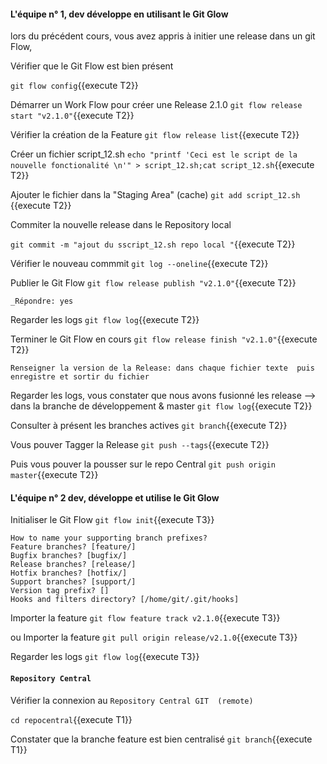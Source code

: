 #### L'équipe n° 1, dev développe en utilisant le Git Glow
 
lors du précédent cours, vous avez  appris à initier une release dans un git Flow,

Vérifier que le Git Flow est bien présent

 `git flow config`{{execute T2}}

 Démarrer un Work Flow pour créer une Release  2.1.0
 `git flow release start "v2.1.0"`{{execute T2}}
 
 Vérifier la création de la Feature
 `git flow release list`{{execute T2}}

 Créer un fichier script_12.sh
 `echo "printf 'Ceci est le script de la nouvelle fonctionalité \n'" > script_12.sh;cat script_12.sh`{{execute T2}}
 
 Ajouter le fichier dans la "Staging Area" (cache)
 `git add script_12.sh `{{execute T2}}
 
 Commiter la nouvelle release dans le Repository local 
 
 `git commit -m "ajout du sscript_12.sh repo local "`{{execute T2}}
   
 Vérifier le nouveau commmit
 `git log --oneline`{{execute T2}}
 
 Publier le Git Flow 
 `git flow release publish "v2.1.0"`{{execute T2}}
 
 ```
 _Répondre: yes
  ```
 
 Regarder les logs 
 `git flow log`{{execute T2}}
 
 Terminer le Git Flow en cours 
 `git flow release finish "v2.1.0"`{{execute T2}}

 ```
Renseigner la version de la Release: dans chaque fichier texte  puis enregistre et sortir du fichier
 ``` 

 Regarder les logs, vous constater que nous avons fusionné les release -->  dans la branche de développement & master 
 `git flow log`{{execute T2}}


Consulter à présent les branches actives 
  `git branch`{{execute T2}}


Vous pouver Tagger la Release
 `git push --tags`{{execute T2}}

Puis vous pouver la pousser sur le repo Central
 `git push origin master`{{execute T2}}
  
    
 
#### L'équipe n° 2 dev, développe et utilise le Git Glow

Initialiser le Git Flow
 `git flow init`{{execute T3}}
 ```
How to name your supporting branch prefixes?
Feature branches? [feature/]
Bugfix branches? [bugfix/]
Release branches? [release/]
Hotfix branches? [hotfix/]
Support branches? [support/]
Version tag prefix? []
Hooks and filters directory? [/home/git/.git/hooks]
 ``` 

Importer la feature
  `git flow feature track v2.1.0`{{execute T3}}

ou Importer la feature
  `git pull origin release/v2.1.0`{{execute T3}}


 
 Regarder les logs 
  `git flow log`{{execute T3}}


 #### `Repository Central`  
 
 Vérifier la connexion au `Repository Central GIT  (remote)`
 
`cd repocentral`{{execute T1}}

 Constater que la branche feature est bien centralisé
 `git branch`{{execute T1}}
